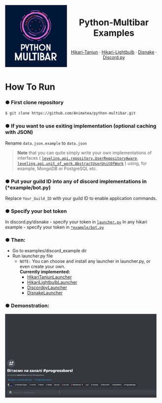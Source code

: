<div id="top"></div>
<img src="../../assets/python-multibar-logo.jpg" align="left" width="200px"/>

<h1 align="center">Python-Multibar Examples</h1>
<p align="center">
<br />
<a href="https://github.com/Animatea/python-multibar/tree/main/examples/discord_example/hikari_tanjun_example">Hikari-Tanjun</a>
·
<a href="https://github.com/Animatea/python-multibar/tree/main/examples/discord_example/hikari_lightbulb_example">Hikari-Lightbulb</a>
·
<a href="https://github.com/Animatea/python-multibar/tree/main/examples/discord_example/disnake_example">Disnake</a>
·
<a href="https://github.com/Animatea/python-multibar/tree/main/examples/discord_example/discord_py_example">Discord.py</a>
</p>

<br/>

# How To Run
### ● First clone repository
```bash
$ git clone https://github.com/Animatea/python-multibar.git
```

### ● If you want to use exiting implementation (optional caching with JSON)
Rename `data.json.example` to `data.json`
> **Note** that you can quite simply write your own implementations of interfaces
> (
> [`leveling.api.repository.UserRepositoryAware`](https://github.com/Animatea/python-multibar/tree/main/examples/discord_example/leveling/api/repository.py),
> [`leveling.api.unit_of_work.AbstractUserUnitOfWork`](https://github.com/Animatea/python-multibar/tree/main/examples/discord_example/leveling/api/unit_of_work.py)
> )
> using,
> for example, MongoDB or PostgreSQL etc.

### ● Put your guild ID into any of discord implementations in (*example/bot.py)
Replace `Your_Guild_ID` with your guild ID to enable application commands.

### ● Specify your bot token
In discord.py/disnake - specify your token in [`launcher.py`](https://github.com/Animatea/python-multibar/tree/main/examples/discord_example/launcher.py)
In any hikari example - specify your token in [`*example/bot.py`](https://github.com/Animatea/python-multibar/tree/main/examples/discord_example/hikari_tanjun_example/bot.py)

### ● Then:
- Go to examples/discord_example dir
- Run launcher.py file
    - `NOTE:` You can choose and install any launcher in launcher.py, or even create your own.<br/>
      **Currently implemented:**
        - [HikariTanjunLauncher](https://github.com/Animatea/python-multibar/tree/main/examples/discord_example/launcher.py)
        - [HikariLightbulbLauncher](https://github.com/Animatea/python-multibar/tree/main/examples/discord_example/launcher.py)
        - [DiscordpyLauncher](https://github.com/Animatea/python-multibar/tree/main/examples/discord_example/launcher.py)
        - [DisnakeLauncher](https://github.com/Animatea/python-multibar/tree/main/examples/discord_example/launcher.py)


### ● Demonstration:
<a href=""><img height="270" width="490" alt="" src="../../assets/discord_example.gif"></a>

